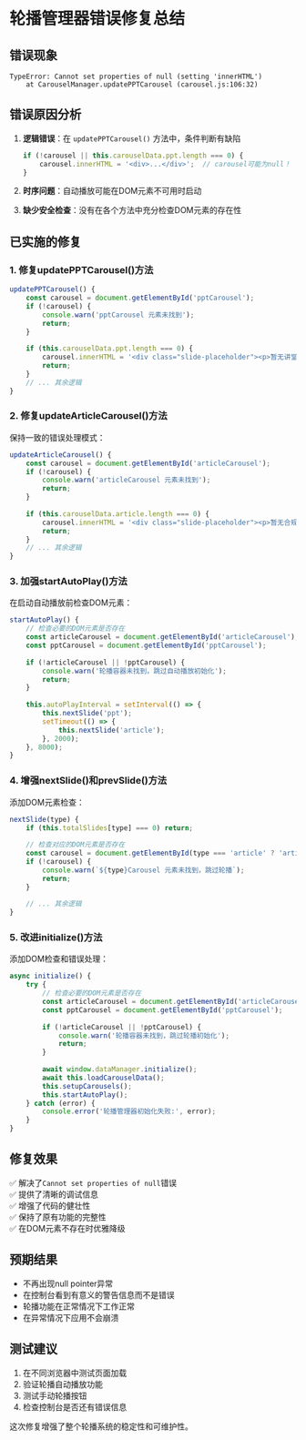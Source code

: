 # 轮播管理器错误修复总结

## 错误现象
```
TypeError: Cannot set properties of null (setting 'innerHTML')
    at CarouselManager.updatePPTCarousel (carousel.js:106:32)
```

## 错误原因分析
1. **逻辑错误**：在 `updatePPTCarousel()` 方法中，条件判断有缺陷
   ```javascript
   if (!carousel || this.carouselData.ppt.length === 0) {
       carousel.innerHTML = '<div>...</div>';  // carousel可能为null！
   }
   ```

2. **时序问题**：自动播放可能在DOM元素不可用时启动

3. **缺少安全检查**：没有在各个方法中充分检查DOM元素的存在性

## 已实施的修复

### 1. 修复updatePPTCarousel()方法
```javascript
updatePPTCarousel() {
    const carousel = document.getElementById('pptCarousel');
    if (!carousel) {
        console.warn('pptCarousel 元素未找到');
        return;
    }
    
    if (this.carouselData.ppt.length === 0) {
        carousel.innerHTML = '<div class="slide-placeholder"><p>暂无讲堂内容</p></div>';
        return;
    }
    // ... 其余逻辑
}
```

### 2. 修复updateArticleCarousel()方法
保持一致的错误处理模式：
```javascript
updateArticleCarousel() {
    const carousel = document.getElementById('articleCarousel');
    if (!carousel) {
        console.warn('articleCarousel 元素未找到');
        return;
    }
    
    if (this.carouselData.article.length === 0) {
        carousel.innerHTML = '<div class="slide-placeholder"><p>暂无合规文章</p></div>';
        return;
    }
    // ... 其余逻辑
}
```

### 3. 加强startAutoPlay()方法
在启动自动播放前检查DOM元素：
```javascript
startAutoPlay() {
    // 检查必要的DOM元素是否存在
    const articleCarousel = document.getElementById('articleCarousel');
    const pptCarousel = document.getElementById('pptCarousel');
    
    if (!articleCarousel || !pptCarousel) {
        console.warn('轮播容器未找到，跳过自动播放初始化');
        return;
    }
    
    this.autoPlayInterval = setInterval(() => {
        this.nextSlide('ppt');
        setTimeout(() => {
            this.nextSlide('article');
        }, 2000);
    }, 8000);
}
```

### 4. 增强nextSlide()和prevSlide()方法
添加DOM元素检查：
```javascript
nextSlide(type) {
    if (this.totalSlides[type] === 0) return;
    
    // 检查对应的DOM元素是否存在
    const carousel = document.getElementById(type === 'article' ? 'articleCarousel' : 'pptCarousel');
    if (!carousel) {
        console.warn(`${type}Carousel 元素未找到，跳过轮播`);
        return;
    }
    
    // ... 其余逻辑
}
```

### 5. 改进initialize()方法
添加DOM检查和错误处理：
```javascript
async initialize() {
    try {
        // 检查必要的DOM元素是否存在
        const articleCarousel = document.getElementById('articleCarousel');
        const pptCarousel = document.getElementById('pptCarousel');
        
        if (!articleCarousel || !pptCarousel) {
            console.warn('轮播容器未找到，跳过轮播初始化');
            return;
        }
        
        await window.dataManager.initialize();
        await this.loadCarouselData();
        this.setupCarousels();
        this.startAutoPlay();
    } catch (error) {
        console.error('轮播管理器初始化失败:', error);
    }
}
```

## 修复效果
✅ 解决了`Cannot set properties of null`错误  
✅ 提供了清晰的调试信息  
✅ 增强了代码的健壮性  
✅ 保持了原有功能的完整性  
✅ 在DOM元素不存在时优雅降级  

## 预期结果
- 不再出现null pointer异常
- 在控制台看到有意义的警告信息而不是错误
- 轮播功能在正常情况下工作正常
- 在异常情况下应用不会崩溃

## 测试建议
1. 在不同浏览器中测试页面加载
2. 验证轮播自动播放功能
3. 测试手动轮播按钮
4. 检查控制台是否还有错误信息

这次修复增强了整个轮播系统的稳定性和可维护性。
